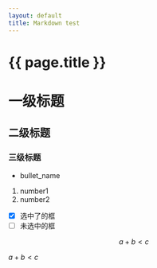 ```yaml
---
layout: default
title: Markdown test
---
```


<h1>{{ page.title }}</h1>

# 一级标题

## 二级标题

### 三级标题

- bullet_name

1. number1
2. number2

- [x] 选中了的框
- [ ] 未选中的框

$$
a+b<c
$$

$a+b<c$